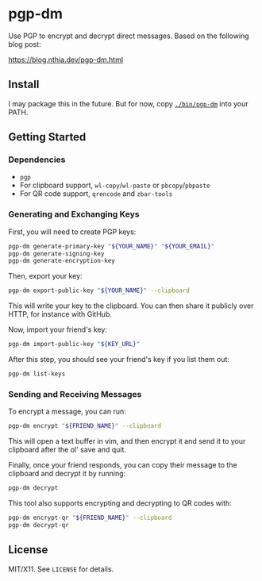 # pgp-dm

Use PGP to encrypt and decrypt direct messages. Based on the following blog post:

<https://blog.nthia.dev/pgp-dm.html>

## Install

I may package this in the future. But for now, copy [`./bin/pgp-dm`](./bin/pgp-dm) into your PATH.

## Getting Started

### Dependencies

* `pgp`
* For clipboard support, `wl-copy`/`wl-paste` or `pbcopy`/`pbpaste`
* For QR code support, `qrencode` and `zbar-tools`

### Generating and Exchanging Keys

First, you will need to create PGP keys:

```bash
pgp-dm generate-primary-key "${YOUR_NAME}" "${YOUR_EMAIL}"
pgp-dm generate-signing-key 
pgp-dm generate-encryption-key 
```

Then, export your key:

```bash
pgp-dm export-public-key "${YOUR_NAME}" --clipboard
```

This will write your key to the clipboard. You can then share it publicly over HTTP, for instance with GitHub.

Now, import your friend's key:

```bash
pgp-dm import-public-key "${KEY_URL}"
```

After this step, you should see your friend's key if you list them out:

```bash
pgp-dm list-keys
```

### Sending and Receiving Messages

To encrypt a message, you can run:

```bash
pgp-dm encrypt "${FRIEND_NAME}" --clipboard
```

This will open a text buffer in vim, and then encrypt it and send it to your clipboard after the ol' save and quit.

Finally, once your friend responds, you can copy their message to the clipboard and decrypt it by running:

```bash
pgp-dm decrypt
```

This tool also supports encrypting and decrypting to QR codes with:

```bash
pgp-dm encrypt-qr "${FRIEND_NAME}" --clipboard
pgp-dm decrypt-qr
```

## License

MIT/X11. See `LICENSE` for details.
